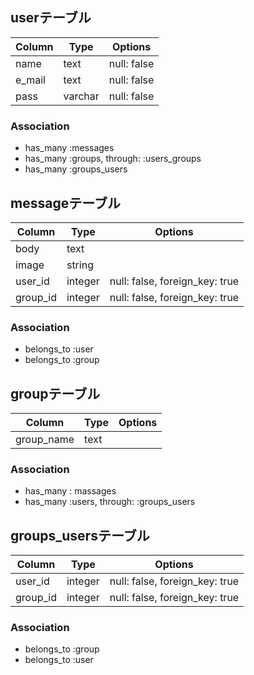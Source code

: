 ## userテーブル
|Column|Type|Options|
|------|----|-------|
|name|text|null: false|
|e_mail|text|null: false|
|pass|varchar|null: false|

### Association
- has_many :messages
- has_many :groups, through: :users_groups
- has_many :groups_users

## messageテーブル
|Column|Type|Options|
|------|----|-------|
|body|text||
|image|string||
|user_id|integer|null: false, foreign_key: true|
|group_id|integer|null: false, foreign_key: true|

### Association
- belongs_to :user
- belongs_to :group

## groupテーブル
|Column|Type|Options|
|------|----|-------|
|group_name|text||

### Association
- has_many : massages
- has_many :users, through: :groups_users

## groups_usersテーブル
|Column|Type|Options|
|------|----|-------|
|user_id|integer|null: false, foreign_key: true|
|group_id|integer|null: false, foreign_key: true|

### Association
- belongs_to :group
- belongs_to :user
